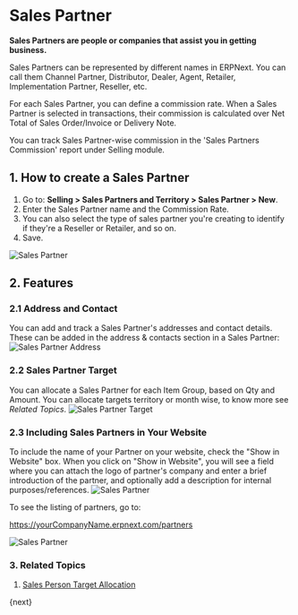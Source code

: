 <!-- add-breadcrumbs -->
# Sales Partner

**Sales Partners are people or companies that assist you in getting business.**

Sales Partners can be represented by different names in ERPNext. You can call them Channel Partner, Distributor, Dealer, Agent, Retailer, Implementation Partner, Reseller, etc.

For each Sales Partner, you can define a commission rate. When a Sales Partner is selected in transactions, their commission is calculated over Net Total of Sales Order/Invoice or Delivery Note.

You can track Sales Partner-wise commission in the 'Sales Partners Commission' report under Selling module.

## 1. How to create a Sales Partner
1. Go to: **Selling > Sales Partners and Territory > Sales Partner > New**.
2. Enter the Sales Partner name and the Commission Rate.
3. You can also select the type of sales partner you're creating to identify if they're a Reseller or Retailer, and so on.
4. Save.
<img class="screenshot" alt="Sales Partner" src="{{docs_base_url}}/assets/img/selling/sales-partner.png">

## 2. Features
### 2.1 Address and Contact
You can add and track a Sales Partner's addresses and contact details. These can be added in the address & contacts section in a Sales Partner:
<img class="screenshot" alt="Sales Partner Address" src="{{docs_base_url}}/assets/img/selling/sales-partner-address.png">

### 2.2 Sales Partner Target
You can allocate a Sales Partner for each Item Group, based on Qty and Amount. You can allocate targets territory or month wise, to know more see *Related Topics*.
<img class="screenshot" alt="Sales Partner Target" src="{{docs_base_url}}/assets/img/selling/sales-partner-target.png">

### 2.3 Including Sales Partners in Your Website
To include the name of your Partner on your website, check the "Show in
Website" box. When you click on "Show in Website", you will see a field where you can attach the logo of partner's company and enter a brief introduction of the partner, and optionally add a description for internal purposes/references.
<img class="screenshot" alt="Sales Partner" src="{{docs_base_url}}/assets/img/selling/sales-partner-website.png">

To see the listing of partners, go to:

https://yourCompanyName.erpnext.com/partners

<img class="screenshot" alt="Sales Partner" src="{{docs_base_url}}/assets/img/crm/sales-partner-listing.png">

### 3. Related Topics
1. [Sales Person Target Allocation](/docs/user/manual/en/selling/sales-person-target-allocation)

{next}

